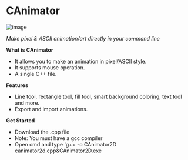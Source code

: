 # CAnimator
![image](https://github.com/user-attachments/assets/efe19ed6-1cb7-4abd-aa2a-de84a7cd9331)


_Make pixel & ASCII animation/art directly in your command line_

**What is CAnimator**
- It allows you to make an animation in pixel/ASCII style.
- It supports mouse operation.
- A single C++ file.

**Features**
- Line tool, rectangle tool, fill tool, smart background coloring, text tool and more.
- Export and import animations.

**Get Started**
- Download the .cpp file
- Note: You must have a gcc compiler
- Open cmd and type 'g++ -o CAnimator2D canimator2d.cpp&CAnimator2D.exe

